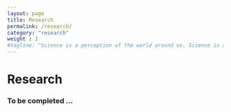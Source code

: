 ```yaml
---
layout: page
title: Research
permalink: /research/
category: "research"
weight : 2
#tagline: "Science is a perception of the world around us. Science is a place where what you find in nature pleases you. - Subrahmanyan Chandrasekhar"
---
```

# Research
### To be completed ...

<!--
## The Clusters Hiding in Plain Sight (*CHiPS*) survey
<figure><center>
  <img width="800" src="/images/chips01.png"/>
  <figcaption>The top three panels show color-color diagrams for objects that are detected in all four all-sky surveys (4,206 objects). The axes are the logarithm of the ratio of the X-Ray, mid-IR (MIR) or radio flux to the near-IR (NIR) flux. Points color in pink satisfy our three color cuts. The bottom three panels zoom in on these potential galaxy cluster candidates (735 objects). We remove the background (z > 0.7) and foreground (z < 0.1) sources from our sample based on redshift information from NED. The Phoenix, Perseus (NGC 1275), and Abell 1835 clusters, which host extreme BCGs, are shown with purple, red and green squares, respectively while PKS1353-341 is shown with a blue square.</figcaption>
</center></figure>

I am interested in identifying nearby galaxy clusters (z~0.2-0.7) with QSO dominant at the center, which have been mislabeled simply as a QSO in previous X-ray all-sky survey, such as ROSAT. One example of this misidentified galaxy cluster is the [*Phoenix Cluster*](http://adsabs.harvard.edu/abs/2012Natur.488..349M) (McDonald et al 2012), discovered recently using the Sunyaev–Zel'dovich effect with [the South Pole Telescope](https://pole.uchicago.edu/). This leads us to question of how many of these nearby galaxy cluster we have been mislabeled in existing all-sky surveys.

### First Galaxy Cluster from the *CHIPS* Survey: Galaxy Cluster surrounding PKS1353-341
<!-- <figure><center>
  <img width="500" src="/images/17214_img_full.png"/>
  <figcaption>Left: Chandra broad-band (0.5-7 keV) image for PKS1353-341 on a log-scale colorbar, showing the bright central point source and the surrounding diffuse cluster emission. Right: Magellan PISCO (g,r,i) image of the inner part of the galaxy cluster, showing the central giant elliptical galaxy.</figcaption>
</center></figure> -->

<!--
[<img src="/images/17214_img_full.png" style="float: left; width: 60%; margin-right: 1%; margin-bottom: 0.5em;">](/images/17214_img_full.png)
*Left: Chandra broad-band (0.5-7 keV) image for PKS1353-341 on a log-scale colorbar, showing the bright central point source and the surrounding diffuse cluster emission. Right: Magellan PISCO (g,r,i) image of the inner part of the galaxy cluster, showing the central giant elliptical galaxy.*
<p style="clear: both;"></p>

Our first newly discovered low-redshift (z = 0.223) galaxy cluster with a central X-ray bright point source, PKS1353-341 is presented here. The cluster has mass that are 700 trillions more than the mass of the sun or ~1200 times more massive than our Milky Way. The cluster hosts the extreme active galactic nuclei (AGN) in the center of the cluster which ejects enourmous energy to heat up its surrounding gas.

## Previous Talks and Presentation

### Journal Club Talks at MIT
- [A very deep Chandra view of metals, sloshing and feedback in the Centaurus cluster of galaxies](/talks/16_3_4/index.html) (Sanders et al. 2016) -- 3/4/2016

- [Statistical Detection of the HeII Transverse Proximity Effect: Evidence for Sustained Quasar Activity for >25 Million Years](/talks/17_4_21/index.html)
(Schmidt et al 2017) -- 4/21/2017
-->
